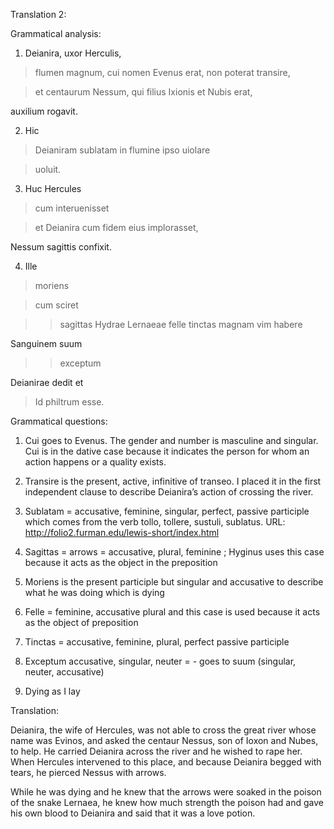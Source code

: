 Translation 2:

Grammatical analysis:

1. Deianira, uxor Herculis, 

>flumen magnum, cui nomen Evenus erat, non poterat transire, 

>et centaurum Nessum, qui filius Ixionis et Nubis erat, 

auxilium rogavit.

2. Hic

>Deianiram sublatam in flumine ipso uiolare 

>uoluit.

3. Huc Hercules

>cum interuenisset 

>et Deianira cum fidem eius implorasset, 

Nessum sagittis confixit.

4. Ille 

>moriens

>cum sciret

>>sagittas Hydrae Lernaeae felle tinctas magnam vim habere

Sanguinem suum

>>exceptum

Deianirae dedit et

>Id philtrum esse.

Grammatical questions:

1. Cui goes to Evenus. The gender and number is masculine and singular. Cui is in the dative case because it indicates the person for whom an action happens or a quality exists.

2. Transire is the present, active, infinitive of transeo. I placed it in the first independent clause to describe Deianira’s action of crossing the river. 

3. Sublatam = accusative, feminine, singular, perfect, passive participle which comes from the verb tollo, tollere, sustuli, sublatus. URL: http://folio2.furman.edu/lewis-short/index.html

4. Sagittas = arrows = accusative, plural, feminine ; Hyginus uses this case because it acts as the object in the preposition 

5. Moriens is the present participle but singular and accusative to describe what he was doing which is dying 

6. Felle = feminine, accusative plural and this case is used because it acts as the object of preposition 

7. Tinctas = accusative, feminine, plural, perfect passive participle 

8. Exceptum accusative, singular, neuter = - goes to suum (singular, neuter, accusative) 

9. Dying as I lay 

Translation:

Deianira, the wife of Hercules, was not able to cross the great river whose name was Evinos, and asked the centaur Nessus, son of Ioxon and Nubes, to help. He carried Deianira across the river and he wished to rape her. When Hercules intervened to this place, and because Deianira begged with tears, he pierced Nessus with arrows. 

While he was dying and he knew that the arrows were soaked in the poison of the snake Lernaea, he knew how much strength the poison had and gave his own blood to Deianira and said that it was a love potion.





